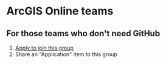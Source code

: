 # ArcGIS Online teams
## For those teams who don't need GitHub



1. [Apply to join this group](http://www.arcgis.com/home/group.html?id=baa732e41f5c4c5d8a1f349a233dc214)
2. Share an "Application" item to this group
